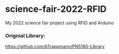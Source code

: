 # science-fair-2022-RFID
My 2022 science fair project using RFID and Arduino

### Orignial Library:
https://github.com/ATrappmann/PN5180-Library 
